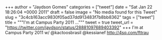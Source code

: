 
+++
author = "Jaydson Gomes"
categories = ["tweet"]
date = "Sat Jan 22 18:26:04 +0000 2011"
draft = false
image = "No media found for this Tweet"
slug = "3c4cb163acc9830f05ad37dd913483f7b8bb8362"
tags = ["tweet"]
title = """I'm at Campus Party 2011 ..."""
tweet = true
tweet_url = "https://twitter.com/jaydson/status/28881097689403392"
+++
I'm at Campus Party 2011 w/ @kactoosbrasil @kessianef http://4sq.com/fttrau
